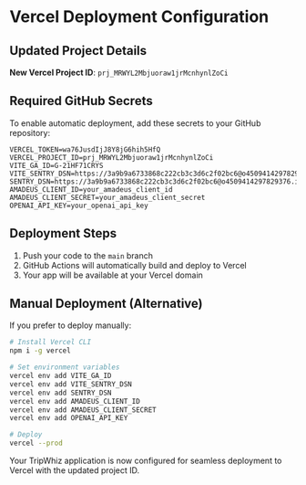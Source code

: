 # Vercel Deployment Configuration

## Updated Project Details

**New Vercel Project ID**: `prj_MRWYL2Mbjuoraw1jrMcnhynlZoCi`

## Required GitHub Secrets

To enable automatic deployment, add these secrets to your GitHub repository:

```
VERCEL_TOKEN=wa76JusdIjJ8Y8jG6hih5HfQ
VERCEL_PROJECT_ID=prj_MRWYL2Mbjuoraw1jrMcnhynlZoCi
VITE_GA_ID=G-21HF71CRYS
VITE_SENTRY_DSN=https://3a9b9a6733868c222cb3c3d6c2f02bc6@o4509414297829376.ingest.us.sentry.io/4509414300975104
SENTRY_DSN=https://3a9b9a6733868c222cb3c3d6c2f02bc6@o4509414297829376.ingest.us.sentry.io/4509414300975104
AMADEUS_CLIENT_ID=your_amadeus_client_id
AMADEUS_CLIENT_SECRET=your_amadeus_client_secret
OPENAI_API_KEY=your_openai_api_key
```

## Deployment Steps

1. Push your code to the `main` branch
2. GitHub Actions will automatically build and deploy to Vercel
3. Your app will be available at your Vercel domain

## Manual Deployment (Alternative)

If you prefer to deploy manually:

```bash
# Install Vercel CLI
npm i -g vercel

# Set environment variables
vercel env add VITE_GA_ID
vercel env add VITE_SENTRY_DSN
vercel env add SENTRY_DSN
vercel env add AMADEUS_CLIENT_ID
vercel env add AMADEUS_CLIENT_SECRET
vercel env add OPENAI_API_KEY

# Deploy
vercel --prod
```

Your TripWhiz application is now configured for seamless deployment to Vercel with the updated project ID.